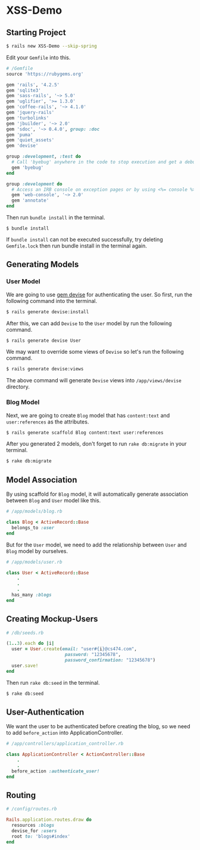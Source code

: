 # XSS-Demo

## Starting Project

```bash
$ rails new XSS-Demo --skip-spring 
```

Edit your `Gemfile` into this.

```ruby
# /Gemfile
source 'https://rubygems.org'

gem 'rails', '4.2.5'
gem 'sqlite3'
gem 'sass-rails', '~> 5.0'
gem 'uglifier', '>= 1.3.0'
gem 'coffee-rails', '~> 4.1.0'
gem 'jquery-rails'
gem 'turbolinks'
gem 'jbuilder', '~> 2.0'
gem 'sdoc', '~> 0.4.0', group: :doc
gem 'puma'
gem 'quiet_assets'
gem 'devise'

group :development, :test do
  # Call 'byebug' anywhere in the code to stop execution and get a debugger console
  gem 'byebug'
end

group :development do
  # Access an IRB console on exception pages or by using <%= console %> in views
  gem 'web-console', '~> 2.0'
  gem 'annotate'
end

```

Then run `bundle install` in the terminal.

```
$ bundle install
```

If `bundle install` can not be executed successfully, try deleting `Gemfile.lock` then run bundle install in the terminal again.

## Generating Models

### User Model

We are going to use [gem devise](https://github.com/plataformatec/devise) for authenticating the user. So first, run the following command into the terminal.

```bash
$ rails generate devise:install
```

After this, we can add `Devise` to the `User` model by run the following command.

```bash
$ rails generate devise User
```

We may want to override some views of `Devise` so let's run the following command.

```bash
$ rails generate devise:views
```

The above command will generate `Devise` views into `/app/views/devise` directory.

### Blog Model

Next, we are going to create `Blog` model that has `content:text` and `user:references` as the attributes.

```bash
$ rails generate scaffold Blog content:text user:references
```

After you generated 2 models, don't forget to run `rake db:migrate` in your terminal.

```bash
$ rake db:migrate
```

## Model Association

By using scaffold for `Blog` model, it will automatically generate association between `Blog` and `User` model like this.

```ruby
# /app/models/blog.rb

class Blog < ActiveRecord::Base
  belongs_to :user
end
```

But for the `User` model, we need to add the relationship between `User` and `Blog` model by ourselves.

```ruby
# /app/models/user.rb

class User < ActiveRecord::Base
	.
	.
	.      
  has_many :blogs
end
```


## Creating Mockup-Users

```ruby
# /db/seeds.rb

(1..3).each do |i|
  user = User.create(email: "user#{i}@cs474.com",
                      password: "12345678",
                      password_confirmation: "12345678")
  user.save!
end
```

Then run `rake db:seed` in the terminal.

```bash
$ rake db:seed
```

## User-Authentication

We want the user to be authenticated before creating the blog, so we need to add `before_action` into ApplicationController.

```ruby
# /app/controllers/application_controller.rb

class ApplicationController < ActionController::Base
	.
	.
  before_action :authenticate_user!
end
```

## Routing

```ruby
# /config/routes.rb

Rails.application.routes.draw do
  resources :blogs
  devise_for :users
  root to: 'blogs#index'
end

```